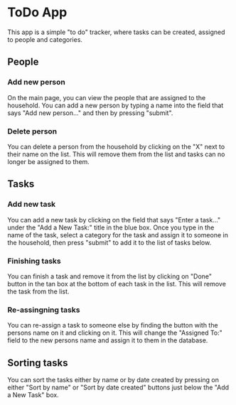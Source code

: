 # ToDo App

This app is a simple "to do" tracker, where tasks can be created, assigned to people and categories.

## People

### Add new person
On the main page, you can view the people that are assigned to the household.  You can add a new person by typing a name into the field that says "Add new person..." and then by pressing "submit".  

### Delete person
You can delete a person from the household by clicking on the "X" next to their name on the list.  This will remove them from the list and tasks can no longer be assigned to them.

## Tasks

### Add new task
You can add a new task by clicking on the field that says "Enter a task..." under the "Add a New Task:" title in the blue box. Once you type in the name of the task, select a category for the task and assign it to someone in the household, then press "submit" to add it to the list of tasks below.

### Finishing tasks
You can finish a task and remove it from the list by clicking on "Done" button in the tan box at the bottom of each task in the list.  This will remove the task from the list.

### Re-assingning tasks
You can re-assign a task to someone else by finding the button with the persons name on it and clicking on it.  This will change the "Assigned To:" field to the new persons name and assign it to them in the database.

## Sorting tasks
You can sort the tasks either by name or by date created by pressing on either "Sort by name" or "Sort by date created" buttons just below the "Add a New Task" box.
